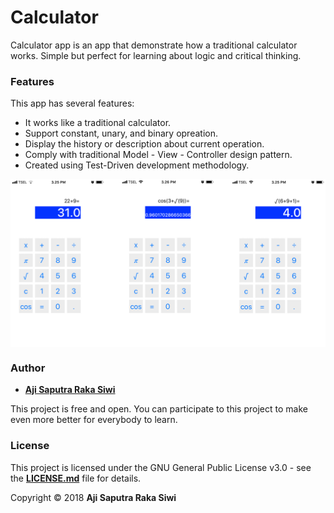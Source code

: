 # **Calculator**

Calculator app is an app that demonstrate how a traditional calculator works. Simple but perfect for learning about logic and critical thinking. 

### **Features**
This app has several features:
- It works like a traditional calculator.
- Support constant, unary, and binary opreation.
- Display the history or description about current operation.
- Comply with traditional Model - View - Controller design pattern.
- Created using Test-Driven development methodology.

<p align="center">
  <img src="https://github.com/Ajisaputrars/Calculator/blob/master/screenshot.png" width="700" align="center">
</p>

### **Author**

* **[Aji Saputra Raka Siwi][1]**

This project is free and open. You can participate to this project to make even more better for everybody to learn.

### **License**
This project is licensed under the GNU General Public License v3.0 - see the [**LICENSE.md**][2] file for details.

Copyright © 2018 **Aji Saputra Raka Siwi**

[1]:	https://github.com/Ajisaputrars
[2]:	https://github.com/Ajisaputrars/Calculator/blob/master/LICENSE

